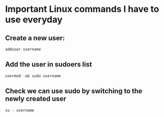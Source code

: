 # Important Linux commands I have to use everyday


## Create a new user:
  `adduser username`
  
## Add the user in sudoers list
  `usermod -aG sudo username`
  
## Check we can use sudo by switching to the newly created user
  `su - username`
  
